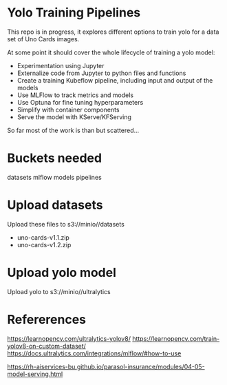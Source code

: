 # Yolo Training Pipelines

This repo is in progress, it explores different options to train yolo for a data set of Uno Cards images.

At some point it should cover the whole lifecycle of training a yolo model:

- Experimentation using Jupyter
- Externalize code from Jupyter to python files and functions
- Create a training Kubeflow pipeline, including input and output of the models
- Use MLFlow to track metrics and models
- Use Optuna for fine tuning hyperparameters
- Simplify with container components
- Serve the model with KServe/KFServing

So far most of the work is than but scattered...

# Buckets needed

datasets
mlflow
models
pipelines

# Upload datasets

Upload these files to s3://minio/<datasets>/datasets

- uno-cards-v1.1.zip
- uno-cards-v1.2.zip

# Upload yolo model

Upload yolo to s3://minio/<models>/ultralytics

# Refererences

https://learnopencv.com/ultralytics-yolov8/
https://learnopencv.com/train-yolov8-on-custom-dataset/
https://docs.ultralytics.com/integrations/mlflow/#how-to-use


https://rh-aiservices-bu.github.io/parasol-insurance/modules/04-05-model-serving.html